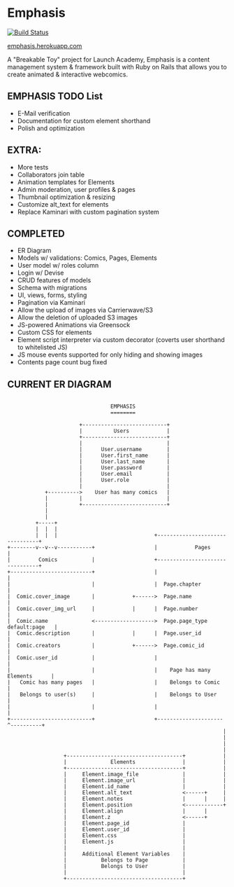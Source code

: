 Emphasis
========

[![Build Status](https://travis-ci.org/alacritythief/Emphasis.svg?branch=master)](https://travis-ci.org/alacritythief/Emphasis)

[emphasis.herokuapp.com](https://emphasis.herokuapp.com/)

A "Breakable Toy" project for Launch Academy, Emphasis is a content management system & framework built with Ruby on Rails that allows you to create animated & interactive webcomics.

EMPHASIS TODO List
------------------

* E-Mail verification
* Documentation for custom element shorthand
* Polish and optimization


EXTRA:
------

* More tests
* Collaborators join table
* Animation templates for Elements
* Admin moderation, user profiles & pages
* Thumbnail optimization & resizing
* Customize alt_text for elements
* Replace Kaminari with custom pagination system


COMPLETED
---------

* ER Diagram
* Models w/ validations: Comics, Pages, Elements
* User model w/ roles column
* Login w/ Devise
* CRUD features of models
* Schema with migrations
* UI, views, forms, styling
* Pagination via Kaminari
* Allow the upload of images via Carrierwave/S3
* Allow the deletion of uploaded S3 images
* JS-powered Animations via Greensock
* Custom CSS for elements
* Element script interpreter via custom decorator (coverts user shorthand to whitelisted JS)
* JS mouse events supported for only hiding and showing images
* Contents page count bug fixed


CURRENT ER DIAGRAM
------------------

```

                                 EMPHASIS
                                 ========

                       +---------------------------+
                       |          Users            |
                       +---------------------------+
                       |                           |
                       |      User.username        |
                       |      User.first_name      |
                       |      User.last_name       |
                       |      User.password        |
                       |      User.email           |
                       |      User.role            |
                       |                           |
            +---------->    User has many comics   |
            |          |                           |
            |          +---------------------------+
            |
            |
         +-----+
         |  |  |
         |  |  |                               +--------------------------------+
+--------v--v--v-----------+                   |            Pages               |
|         Comics           |                   +--------------------------------+
+--------------------------+                   |                                |
|                          |                   |  Page.chapter                  |
|  Comic.cover_image       |            +------>  Page.name                     |
|  Comic.cover_img_url     |            |      |  Page.number                   |
|  Comic.name              <------------------->  Page.page_type default:page   |
|  Comic.description       |            |      |  Page.user_id                  |
|  Comic.creators          |            +------>  Page.comic_id                 |
|  Comic.user_id           |                   |                                |
|                          |                   |    Page has many Elements      |
|   Comic has many pages   |                   |    Belongs to Comic            |
|   Belongs to user(s)     |                   |    Belongs to User             |
|                          |                   |                                |
+--------------------------+                   +---------------------^----------+
                                                                     |
                                                                     |
                                                                     |
                                                                     |
                  +-------------------------------------+            |
                  |              Elements               |            |
                  +-------------------------------------+            |
                  |     Element.image_file              |            |
                  |     Element.image_url               |            |
                  |     Element.id_name                 |            |
                  |     Element.alt_text                <------+     |
                  |     Element.notes                   |      |     |
                  |     Element.position                <------------+
                  |     Element.align                   |      |
                  |     Element.z                       <------+
                  |     Element.page_id                 |
                  |     Element.user_id                 |
                  |     Element.css                     |
                  |     Element.js                      |
                  |                                     |
                  |     Additional Element Variables    |
                  |           Belongs to Page           |
                  |           Belongs to User           |
                  |                                     |
                  +-------------------------------------+

```
